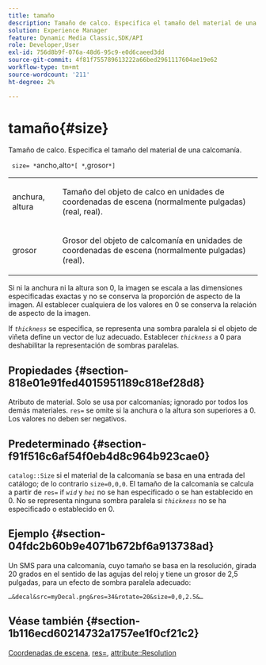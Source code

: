 ```yaml
---
title: tamaño
description: Tamaño de calco. Especifica el tamaño del material de una calcomanía.
solution: Experience Manager
feature: Dynamic Media Classic,SDK/API
role: Developer,User
exl-id: 756d8b9f-076a-48d6-95c9-e0d6caeed3dd
source-git-commit: 4f81f755789613222a66bed2961117604ae19e62
workflow-type: tm+mt
source-wordcount: '211'
ht-degree: 2%

---
```


# tamaño{#size}

Tamaño de calco. Especifica el tamaño del material de una calcomanía.

` size= *`ancho,alto`*[ *`,grosor`*]`

<table id="simpletable_00B1226F3B8B49D895D1269AB03D5043"> 
 <tr class="strow"> 
  <td class="stentry"> <p> <span class="varname"> anchura, altura </span> </p> </td> 
  <td class="stentry"> <p>Tamaño del objeto de calco en unidades de coordenadas de escena (normalmente pulgadas) (real, real). </p> </td> 
 </tr> 
 <tr class="strow"> 
  <td class="stentry"> <p> <span class="varname"> grosor </span> </p> </td> 
  <td class="stentry"> <p>Grosor del objeto de calcomanía en unidades de coordenadas de escena (normalmente pulgadas) (real). </p> </td> 
 </tr> 
</table>

Si ni la anchura ni la altura son 0, la imagen se escala a las dimensiones especificadas exactas y no se conserva la proporción de aspecto de la imagen. Al establecer cualquiera de los valores en 0 se conserva la relación de aspecto de la imagen.

If *`thickness`* se especifica, se representa una sombra paralela si el objeto de viñeta define un vector de luz adecuado. Establecer *`thickness`* a 0 para deshabilitar la representación de sombras paralelas.

## Propiedades {#section-818e01e91fed4015951189c818ef28d8}

Atributo de material. Solo se usa por calcomanías; ignorado por todos los demás materiales. `res=` se omite si la anchura o la altura son superiores a 0. Los valores no deben ser negativos.

## Predeterminado {#section-f91f516c6af54f0eb4d8c964b923cae0}

`catalog::Size` si el material de la calcomanía se basa en una entrada del catálogo; de lo contrario `size=0,0,0`. El tamaño de la calcomanía se calcula a partir de `res=` if *`wid`* y *`hei`* no se han especificado o se han establecido en 0. No se representa ninguna sombra paralela si *`thickness`* no se ha especificado o establecido en 0.

## Ejemplo {#section-04fdc2b60b9e4071b672bf6a913738ad}

Un SMS para una calcomanía, cuyo tamaño se basa en la resolución, girada 20 grados en el sentido de las agujas del reloj y tiene un grosor de 2,5 pulgadas, para un efecto de sombra paralela adecuado:

`…&decal&src=myDecal.png&res=34&rotate=20&size=0,0,2.5&…`

## Véase también {#section-1b116ecd60214732a1757ee1f0cf21c2}

[Coordenadas de escena](../../../../../ir-api/http-protocol/image-rendering-api-ref/c-ir-http-protocol-ref/c-ir-http-protocol-syntax-and-features/c-ir-vignettes/c-ir-scene-coordinates.md#concept-528507024fa640b19a2631357febf7f1), [res=](../../../../../ir-api/http-protocol/image-rendering-api-ref/c-ir-http-protocol-ref/c-ir-http-protocol-command-reference/r-ir-res.md#reference-0ad9de8887144c83a6db97b4994f7c04), [attribute::Resolution](../../../../../ir-api/material-cat/image-rendering-api-ref/c-ir-material-catalog/c-ir-attributes-reference/r-ir-resolution.md#reference-09fe14e6bfbf4db6b7f4369fffecc806)
